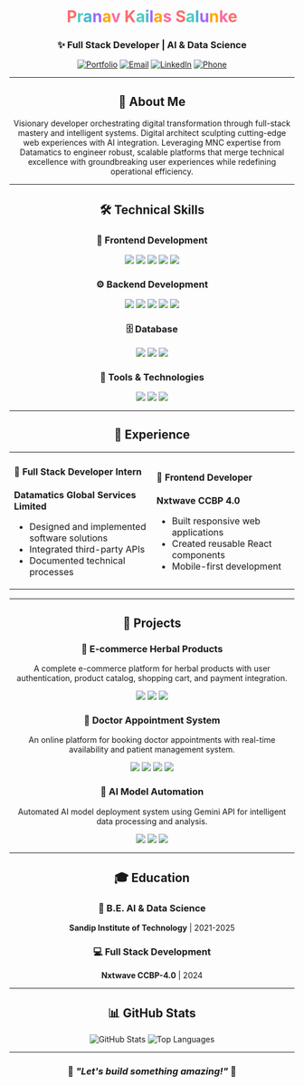 <div align="center">

# <span style="color: #ff6b6b">P</span><span style="color: #4ecdc4">r</span><span style="color: #45b7d1">a</span><span style="color: #a166ff">n</span><span style="color: #ffa500">a</span><span style="color: #ff6b9d">v</span> <span style="color: #ff6b6b">K</span><span style="color: #4ecdc4">a</span><span style="color: #45b7d1">i</span><span style="color: #a166ff">l</span><span style="color: #ffa500">a</span><span style="color: #ff6b9d">s</span> <span style="color: #ff6b6b">S</span><span style="color: #4ecdc4">a</span><span style="color: #45b7d1">l</span><span style="color: #a166ff">u</span><span style="color: #ffa500">n</span><span style="color: #ff6b9d">k</span><span style="color: #ff6b6b">e</span>

###  ✨ Full Stack Developer | AI & Data Science

[![Portfolio](https://img.shields.io/badge/🎨_PORTFOLIO-0f172a?style=for-the-badge&logo=vercel&logoColor=white)](https://bematrix09.github.io)
[![Email](https://img.shields.io/badge/📧_EMAIL-0f172a?style=for-the-badge&logo=gmail&logoColor=white)](mailto:misalunke09@gmail.com)
[![LinkedIn](https://img.shields.io/badge/💼_LINKEDIN-0f172a?style=for-the-badge&logo=linkedin&logoColor=white)](https://linkedin.com/in/pranav-salunke)
[![Phone](https://img.shields.io/badge/📞_PHONE-0f172a?style=for-the-badge&logo=phone&logoColor=white)](tel:9579995747)

---

## 👤 About Me
Visionary developer orchestrating digital transformation through full-stack mastery and intelligent systems. Digital architect sculpting cutting-edge web experiences with AI integration. Leveraging MNC expertise from Datamatics to engineer robust, scalable platforms that merge technical excellence with groundbreaking user experiences while redefining operational efficiency.

---

## 🛠️ Technical Skills

### 🎨 Frontend Development
<img src="https://img.shields.io/badge/HTML5-E34F26?style=for-the-badge&logo=html5&logoColor=white" />
<img src="https://img.shields.io/badge/CSS3-1572B6?style=for-the-badge&logo=css3&logoColor=white" />
<img src="https://img.shields.io/badge/JavaScript-F7DF1E?style=for-the-badge&logo=javascript&logoColor=black" />
<img src="https://img.shields.io/badge/React-61DAFB?style=for-the-badge&logo=react&logoColor=black" />
<img src="https://img.shields.io/badge/Bootstrap-7952B3?style=for-the-badge&logo=bootstrap&logoColor=white" />

### ⚙️ Backend Development
<img src="https://img.shields.io/badge/Node.js-339933?style=for-the-badge&logo=nodedotjs&logoColor=white" />
<img src="https://img.shields.io/badge/Express.js-000000?style=for-the-badge&logo=express&logoColor=white" />
<img src="https://img.shields.io/badge/FastAPI-009688?style=for-the-badge&logo=fastapi&logoColor=white" />
<img src="https://img.shields.io/badge/Django-092E20?style=for-the-badge&logo=django&logoColor=white" />
<img src="https://img.shields.io/badge/Python-3776AB?style=for-the-badge&logo=python&logoColor=white" />

### 🗄️ Database
<img src="https://img.shields.io/badge/MongoDB-47A248?style=for-the-badge&logo=mongodb&logoColor=white" />
<img src="https://img.shields.io/badge/MySQL-4479A1?style=for-the-badge&logo=mysql&logoColor=white" />
<img src="https://img.shields.io/badge/SQL-003B57?style=for-the-badge&logo=postgresql&logoColor=white" />

### 🔧 Tools & Technologies
<img src="https://img.shields.io/badge/Git-F05032?style=for-the-badge&logo=git&logoColor=white" />
<img src="https://img.shields.io/badge/AWS-FF9900?style=for-the-badge&logo=amazonaws&logoColor=white" />
<img src="https://img.shields.io/badge/SEO-FF6B9D?style=for-the-badge&logo=google&logoColor=white" />

---

## 💼 Experience

<table>
<tr>
<td width="50%">

#### 🚀 Full Stack Developer Intern
**Datamatics Global Services Limited**
- Designed and implemented software solutions
- Integrated third-party APIs  
- Documented technical processes

</td>
<td width="50%">

#### 🎨 Frontend Developer
**Nxtwave CCBP 4.0**
- Built responsive web applications
- Created reusable React components
- Mobile-first development

</td>
</tr>
</table>

---

## 📂 Projects

### 🛒 E-commerce Herbal Products
A complete e-commerce platform for herbal products with user authentication, product catalog, shopping cart, and payment integration.

<img src="https://img.shields.io/badge/React-61DAFB?style=flat&logo=react&logoColor=black" />
<img src="https://img.shields.io/badge/Django-092E20?style=flat&logo=django&logoColor=white" />
<img src="https://img.shields.io/badge/MySQL-4479A1?style=flat&logo=mysql&logoColor=white" />

### 🏥 Doctor Appointment System  
An online platform for booking doctor appointments with real-time availability and patient management system.

<img src="https://img.shields.io/badge/HTML5-E34F26?style=flat&logo=html5&logoColor=white" />
<img src="https://img.shields.io/badge/CSS3-1572B6?style=flat&logo=css3&logoColor=white" />
<img src="https://img.shields.io/badge/JavaScript-F7DF1E?style=flat&logo=javascript&logoColor=black" />
<img src="https://img.shields.io/badge/FastAPI-009688?style=flat&logo=fastapi&logoColor=white" />

### 🤖 AI Model Automation
Automated AI model deployment system using Gemini API for intelligent data processing and analysis.

<img src="https://img.shields.io/badge/Python-3776AB?style=flat&logo=python&logoColor=white" />
<img src="https://img.shields.io/badge/Gemini-8E75B2?style=flat&logo=google&logoColor=white" />
<img src="https://img.shields.io/badge/FastAPI-009688?style=flat&logo=fastapi&logoColor=white" />

---

## 🎓 Education

### 🏫 B.E. AI & Data Science
**Sandip Institute of Technology** | 2021-2025

### 💻 Full Stack Development  
**Nxtwave CCBP-4.0** | 2024

---

## 📊 GitHub Stats

<div align="center">
  
![GitHub Stats](https://github-readme-stats.vercel.app/api?username=BEMatrix09&show_icons=true&theme=radical&hide_border=true)
![Top Languages](https://github-readme-stats.vercel.app/api/top-langs/?username=BEMatrix09&layout=compact&theme=radical&hide_border=true)

</div>

---

<div align="center">

### 🌟 *"Let's build something amazing!"* 🚀

</div>
</div>
